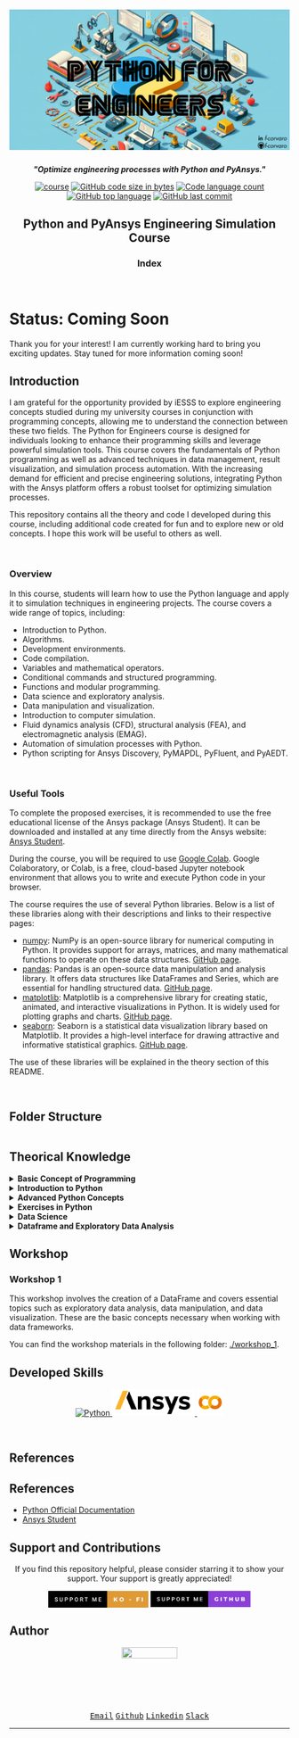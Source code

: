 <h1 align="center"><a href="https://github.com/f-corvaro/PyAnsys-Engineering-Simulation-Course">
	<img src="https://github.com/f-corvaro/PyAnsys-Engineering-Simulation-Course/blob/main/.extra/python-eng.png" alt="Python_and_pyansys">
</a></h1>

<p align="center">
	<b><i>"Optimize engineering processes with Python and PyAnsys."</i></b><br>
</p>
<p align="center" style="text-decoration: none;">
	<a href="https://it.esssvirtual.com/courses/corso-di-python-e-pyansys-per-ingegneri"><img alt="course" src="https://img.shields.io/badge/course-iESSS-yellow" /></a>
    <a href="https://github.com/f-corvaro/PyAnsys-Engineering-Simulation-Course"><img alt="GitHub code size in bytes" src="https://img.shields.io/github/languages/code-size/f-corvaro/PyAnsys-Engineering-Simulation-Course?color=blueviolet" /></a>
    <a href="https://github.com/f-corvaro/PyAnsys-Engineering-Simulation-Course"><img alt="Code language count" src="https://img.shields.io/github/languages/count/f-corvaro/PyAnsys-Engineering-Simulation-Course?color=yellow" /></a>
    <a href="https://github.com/f-corvaro/PyAnsys-Engineering-Simulation-Course"><img alt="GitHub top language" src="https://img.shields.io/github/languages/top/f-corvaro/PyAnsys-Engineering-Simulation-Course?color=blueviolet" /></a>
    <a href="https://github.com/f-corvaro/PyAnsys-Engineering-Simulation-Course"><img alt="GitHub last commit" src="https://img.shields.io/github/last-commit/f-corvaro/PyAnsys-Engineering-Simulation-Course?color=yellow" /></a>
</p>

<h2 align="center">Python and PyAnsys Engineering Simulation Course</h2>

<h3 align="center">Index</h3>
<p align="center">

</p>
<br>

# Status: Coming Soon

Thank you for your interest! I am currently working hard to bring you exciting updates. Stay tuned for more information coming soon!

## Introduction

<p align="justify">

I am grateful for the opportunity provided by iESSS to explore engineering concepts studied during my university courses in 
conjunction with programming concepts, allowing me to understand the connection between these two fields. The Python for Engineers 
course is designed for individuals looking to enhance their programming skills 
and leverage powerful simulation tools. This course covers the fundamentals of Python programming as well as advanced 
techniques in data management, result visualization, and simulation process automation. With the increasing demand for 
efficient and precise engineering solutions, integrating Python with the Ansys platform offers a robust toolset for 
optimizing simulation processes.

This repository contains all the theory and code I developed during this course, including additional code created for fun and to explore 
new or old concepts. I hope this work will be useful to others as well.

</p>
<br>

### Overview 

<p align="justify">

In this course, students will learn how to use the Python language and apply it to simulation techniques in engineering projects. 
The course covers a wide range of topics, including:

- Introduction to Python.
- Algorithms.
- Development environments.
- Code compilation.
- Variables and mathematical operators.
- Conditional commands and structured programming.
- Functions and modular programming.
- Data science and exploratory analysis.
- Data manipulation and visualization.
- Introduction to computer simulation.
- Fluid dynamics analysis (CFD), structural analysis (FEA), and electromagnetic analysis (EMAG).
- Automation of simulation processes with Python.
- Python scripting for Ansys Discovery, PyMAPDL, PyFluent, and PyAEDT.

</p>
<br>

### Useful Tools

<p align="justify">

To complete the proposed exercises, it is recommended to use the free educational license of the Ansys package 
(Ansys Student). It can be downloaded and installed at any time directly from the Ansys website: [Ansys Student](https://www.ansys.com/academic/students).

During the course, you will be required to use [Google Colab](https://colab.research.google.com/). Google Colaboratory, or Colab, is a free, 
cloud-based Jupyter notebook environment that allows you to write and execute Python code in your browser. 

The course requires the use of several Python libraries. Below is a list of these libraries along with their descriptions and links to their 
respective pages:

- [numpy](https://numpy.org/): NumPy is an open-source library for numerical computing in Python. It provides support for arrays, matrices, 
  and many mathematical functions to operate on these data structures. [GitHub page](https://github.com/numpy/numpy?tab=readme-ov-file).
- [pandas](https://pandas.pydata.org/): Pandas is an open-source data manipulation and analysis library. It offers data structures like 
  DataFrames and Series, which are essential for handling structured data. [GitHub page](https://github.com/pandas-dev/pandas).
- [matplotlib](https://matplotlib.org/): Matplotlib is a comprehensive library for creating static, animated, and interactive visualizations 
  in Python. It is widely used for plotting graphs and charts. [GitHub page](https://github.com/matplotlib/matplotlib).
- [seaborn](https://seaborn.pydata.org/): Seaborn is a statistical data visualization library based on Matplotlib. It provides a high-level 
  interface for drawing attractive and informative statistical graphics. [GitHub page](https://github.com/mwaskom/seaborn).

The use of these libraries will be explained in the theory section of this README.

</p>
<br>

## Folder Structure

<p align="justify">

```
```

<p>

## Theorical Knowledge

<details>
  <summary><strong>Basic Concept of Programming</strong></summary>
  <p align="justify">
  
  A **programming language** is a set of rules used to write programs that can be executed by a computer. High-level languages, such as Python, are written by programmers and then compiled or interpreted into low-level machine code that can be executed by the computer's microprocessor. 

  An **algorithm** is a finite sequence of well-defined instructions used to solve a specific problem. In computer science, algorithms are implemented using programming languages and must be designed to achieve a particular goal. Effective problem-solving involves breaking down complex problems into smaller, manageable parts and solving them step by step. Clear and unambiguous communication is essential for writing efficient and maintainable code.

  A **compiler** is a program that converts source code written in a programming language into executable code that can be read and executed by the computer. “Hello World” is a simple example of a program that is used to test a development environment.

  **Variables** are spaces in computer memory used to store values. 

  The **development environment** is the space where you write the instructions that will be executed by the program. You need to import files and libraries for proper operation. To see results, you have to compile the program and analyze it line by line to check the logic and any errors (breakpoints). Essentially, it is a programmer's note sheet where they will write their algorithm in a programming language. 

  An **Integrated Development Environment (IDE)** is software that provides development tools for coding, testing, and debugging programs. There are many IDEs for various programming languages, such as PyCharm, Visual Studio Code, Sublime Text, and IDLE.

  **Offline IDEs**:
  - **PyCharm**: A powerful IDE for Python with features like code completion, debugging, and version control integration.
  - **Visual Studio Code**: A lightweight but powerful source code editor with support for Python and many other languages, extensions, and debugging tools. (My favorite one).
  - **Sublime Text**: A sophisticated text editor for code, markup, and prose with a focus on speed and simplicity.
  - **IDLE**: The default Python IDE that comes with the Python installation, suitable for beginners.

  **Online IDEs**:
  - **Google Colaboratory**: An interactive way of sharing documents with code, graphs, results, text, and other features. It allows the execution of a block of code, and codes can be edited and executed at any time. It is particularly useful for data science and machine learning projects as it provides free access to GPU and TPU resources. *(This IDE will be used for the course)*.
  
  ### Differences between Online and Offline IDEs

  **Offline IDEs**:
  - **Pros**:
    - Full control over the development environment and tools.
    - Better performance and responsiveness.
    - Access to local files and resources.
    - More customization options and extensions.
  - **Cons**:
    - Requires installation and setup on your local machine.
    - Limited to the resources available on your local machine.

  **Online IDEs**:
  - **Pros**:
    - Accessible from any device with an internet connection.
    - No installation or setup required.
    - Easy collaboration and sharing of code.
    - Access to powerful cloud resources (e.g., GPUs in Google Colab).
  - **Cons**:
    - Dependent on internet connectivity.
    - Potentially slower performance compared to local IDEs.
    - Limited access to local files and resources.

  </p>
</details>

<details>
  <summary><strong>Introduction to Python</strong></summary>
  <p align="justify">

  **Python** is a high-level, interpreted programming language developed by Guido van Rossum and first released in 1991. 
  Known for its readability and simplicity, Python has become one of the most popular programming languages in the world. 
  It supports multiple programming paradigms, including procedural, object-oriented, and functional programming. Python's 
  extensive standard library and active community contribute to its versatility and widespread use in various fields such 
  as web development, data science, artificial intelligence, and scientific computing.

  In Python, an **interpreter** is used instead of a compiler. An interpreter executes the code line by line, translating it into machine code at runtime. This is different from a compiler, which translates the entire source code into machine code before execution.

  ### High-Level and Low-Level Languages

  Machine language consists of binary code (0s and 1s) that is directly executed by a computer's CPU. Assembly language is more readable than machine language and uses mnemonic codes to represent machine-level instructions. High-level languages, such as Python, are closer to human languages and abstract away the complexities of the hardware, making them easier to read, write, and maintain.

  ### Compilers vs. Interpreters

  **Compiler:**
  - **Definition:** A compiler is a program that converts source code written in a programming language into executable code that can be read and executed by the computer.
  - **Pros:**
    - Faster execution time since the code is already translated into machine code.
    - Better optimization of the code during the compilation process.
  - **Cons:**
    - Compilation can be time-consuming, especially for large programs.
    - Debugging can be more difficult since errors are reported after the entire code is compiled.

  **Interpreter:**
  - **Definition:** An interpreter translates and executes code line by line at runtime.
  - **Pros:**
    - Easier to debug since errors are reported immediately after the line is executed.
    - No need for a separate compilation step, making development faster and more interactive.
  - **Cons:**
    - Slower execution time due to on-the-fly code translation.
    - Less optimization compared to compiled code.

  Python files have the `.py` extension, and you need to have a Python interpreter installed to run them. Unlike C, Python does not compile to `.o` (object) files. Instead, Python code is interpreted at runtime. When you run a Python script, the Python interpreter compiles the code to bytecode, which is then executed by the Python Virtual Machine (PVM). This process is transparent to the user and does not produce `.o` files.

  ### Comments
  In Python, comments are written with the `#` symbol. Comments are used to explain the code and make it more readable for humans. The computer ignores comments during execution.
  
  Example:
  ```python
  # This is a single-line comment
  print("Hello, World!")  # This comment explains the print statement
  ```

  ### Variables Types

  Python has several types of variables, including integers (`int`), floating-point numbers (`float`), sequences of characters (`string`), booleans (`bool`), lists (`list`), tuples (`tuple`), and dictionaries (`dict`). These variables can be used in a program to store values and perform calculations.

  - **Integers (`int`)**: Whole numbers, e.g., `5`, `-3`.
  - **Floating-point numbers (`float`)**: Numbers with a decimal point, e.g., `3.14`, `-0.001`.
  - **Strings (`str`)**: Sequences of characters, e.g., `"Hello, World!"`.
  - **Booleans (`bool`)**: Logical values, `True` or `False`.

  **Formatted String Literals (f-strings)**: In Python, formatted string literals, also known as f-strings, provide a way to embed expressions 
  inside string literals using curly braces `{}`. This allows you to include the value of variables directly within a string.

  Example:
  ```python
  a = 10
  print(f"The value of a is {a}")
  ```
  In this example, the `f` before the string indicates that it is an f-string, and `{a}` is replaced with the value of the variable 
  a when the string is printed.

  **Lists:** A list is an ordered collection of items which can be of different types. Lists are mutable, meaning their elements 
  can be changed.

  Example:
  ```python
  my_list = [1, 2, 3, "apple", 4.5]
  print(my_list[3])  # Output: apple
  ```
  **Tuples:** A tuple is similar to a list, but it is immutable, meaning its elements cannot be changed after creation.

  Example:
  ```python
  my_tuple = (1, 2, 3, "apple", 4.5)
  print(my_tuple[3])  # Output: apple
  ```

  **Dictionaries:** A dictionary is an unordered collection of key-value pairs. Each key is unique and is used to access its 
  corresponding value.

  Example:
  ```python
  my_dict = {"name": "Alice", "age": 25, "city": "New York"}
  print(my_dict["name"])  # Output: Alice
  ```

  ### Mathematical Operators

  Python has standard mathematical operators: addition `+`, subtraction `-`, multiplication `*`, division `/`, remainder of division `%`, power `**`, and integer division `//`. Python performs operations in a specific order of priority: parentheses, powers, multiplication, division, addition, and subtraction.

  ### Conditional Statements
  Conditional statements in Python allow you to execute code based on a condition. The most common structures are `if`, `else`, and `elif`. The `if` statement allows you to execute a block of code only if a certain condition is met. The `else` statement allows you to execute alternative code if the condition is not met. The `elif` statement, short for "else if," allows you to check multiple conditions sequentially.

  Conditional statements in Python rely on comparison operators, which allow you to compare values and variables. Some examples of comparison operators are:
  - `==` (equality)
  - `!=` (inequality)
  - `<` (less than)
  - `>` (greater than)
  - `<=` (less than or equal to)
  - `>=` (greater than or equal to)

  The code that should be executed if a certain condition is met must be indented.

  ### Loops
  Loops in Python allow you to execute a block of code multiple times by iterating over a sequence of values. 
  This concept is used when you need to repeat a specific action for a certain number of times or while a condition is `true`. 
  Using loops can significantly reduce the amount of code you need to write, thereby reducing the computational cost of the algorithm.

  - `For` Loops: The for loop is used to iterate over a sequence (such as a list, tuple, dictionary, set, or string) and execute a block of code for each item in the sequence. This is useful when you know in advance how many times you need to execute the block of code.
  Example:
  ```python
  for i in range(5):
    print("Iteration:", i)
  ```
  - `While` Loops: The while loop is used to execute a block of code as long as a certain condition is `true`. 
  The programmer must ensure that the condition eventually becomes `false`; otherwise, the loop will run indefinitely, resulting in an infinite loop.
  Example:
  ```python
  count = 0
  while count < 5:
    print("Count:", count)
    count += 1  # Update the variable to avoid an infinite loop
  ```

  ### Logical Operators

  <img src="https://github.com/f-corvaro/PyAnsys-Engineering-Simulation-Course/blob/main/.extra/logical.png" alt="Logical Operators">

  Logical operators in Python are used to combine conditional statements. They include `and`, `or`, `not`, `nand`, and `nor`. The `and` operator returns `True` if both operands are true, while the `or` operator returns `True` if at least one operand is true. The `not` operator inverts the truth value of the operand. The `nand` operator returns `True` if at least one operand is false (it is the negation of `and`). The `nor` operator returns `True` if both operands are false (it is the negation of `or`). These operators are essential for constructing complex logical expressions and controlling the flow of a program.

  Examples:
  ```python
  x = True
  y = False

  # and operator
  print(x and y)  # Output: False

  # or operator
  print(x or y)  # Output: True

  # not operator
  print(not x)  # Output: False

  # nand operator (negation of and)
  print(not (x and y))  # Output: True

  # nor operator (negation of or)
  print(not (x or y))  # Output: False
  ```

  ### Try/Except

  The `try/except` block in Python is used for handling exceptions and errors that may occur during the execution of a program. 
  By wrapping code that might raise an exception within a `try` block, you can catch and handle specific exceptions using one or more 
  `except` blocks. This prevents the program from crashing and allows you to provide meaningful error messages or alternative actions. 
  For example, you can handle file I/O errors, divide-by-zero errors, or any other runtime errors gracefully. Additionally, you can use 
  the `else` block to execute code if no exceptions were raised and the `finally` block to execute code that should run regardless of 
  whether an exception occurred or not, such as closing a file or releasing resources.

  </p>
</details>

<details>
  <summary><strong>Advanced Python Concepts</strong></summary>
  <p align="justify">

  ### Functions

  Functions are blocks of code that perform a specific task and can be called at various points in your code. They are useful for encapsulating logic and avoiding repetition. The code inside a function must be indented, and functions are defined using the `def` keyword. The advantage of using functions is that if you need to make changes to the code, you only need to do it once in the function body, rather than every time the function is called. You define a function with `def function_name(parameter_1, parameter_2, ..., parameter_n):`. A function can have one or more parameters, or none at all. Functions are essential for modular programming, allowing you to reuse code by creating libraries, thus avoiding the need to redefine functions repeatedly.

  Functions can also return values using the `return` statement, which allows you to capture the output of the function and use it elsewhere in your code. Additionally, functions can have default parameters, which provide default values if no arguments are passed.

  Example:
  ```python
  def greet(name):
      return f"Hello, {name}!"

  print(greet("Alice"))  # Output: Hello, Alice!
  ```

  In this example, the greet function takes a single parameter name and returns a greeting message. Functions help in organizing code, making it more readable and maintainable. They also facilitate debugging and testing by isolating specific tasks within the code. 

  It's also a good practice to include a **docstring** at the beginning of a function to describe its purpose, parameters, and return values. This helps in documenting the code and making it easier to understand for others.

  Example:
  ```python
  def greet(name="World"):
    """
    Returns a greeting message.

    Parameters:
    name (str): The name to greet. Default is "World".

    Returns:
    str: A greeting message.
    """
    return f"Hello, {name}!"
  ```


  ### Libraries

  Python libraries are collections of modules that provide additional functionality to your code. For example, the `math` library offers 
  advanced mathematical functions, while the `numpy` library provides tools for working with matrices and arrays. Once you import a library, 
  you can access its functions and features. Other examples of popular libraries include `warnings` for managing warning messages, 
  `pandas` for data manipulation and analysis, `matplotlib.pyplot` for data visualization, and `seaborn` for statistical data visualization. 
  When importing these libraries, it is common to use **aliases** to simplify their usage in the code. For instance, `import numpy as np`, `import pandas as pd`, `import matplotlib.pyplot as plt`, and `import seaborn as sns`. These aliases make the code more concise and readable.
  Other popular libraries include `requests` for making HTTP requests, `scikit-learn` for machine learning, and `tensorflow` for deep learning. 
  Libraries greatly enhance the capabilities of Python and allow you to perform complex tasks with minimal code.

  To use a library, you often need to install it first using a package manager like `pip3`. For example, you can install `numpy` by running `pip3 install numpy` in your terminal. 

  It's important to keep your libraries up to date to benefit from the latest features and security updates. You can check if a library is up to date and update it using `pip3`. 
  For example, to check for updates and update `numpy`, you can run:
  ```sh
  pip3 install --upgrade numpy
  ```

  For more information about a library, including usage examples and detailed documentation, you should refer to the official documentation. Official documentation is usually available on the library's website or its repository on platforms like GitHub. This is the best source for accurate and comprehensive information about the library's features and usage.

  To manage your project dependencies effectively, it is recommended to use a **virtual environment (venv)**. A virtual environment is an isolated environment that allows you to manage dependencies for your Python projects separately. Here are the steps to create and use a virtual environment:

  1. Create a Virtual Environment:
    ```sh
    python3 -m venv venv
    ```
  2. Activate the venv:
    Linux: 
      ```sh
      source venv/bin/activate
      ```
    Windows: 
      ```sh
      .\venv\Scripts\activate
      ```
  3. Install Packages In The venv:
    ```sh
    pip3 install numpy
    ```
  4. **Deactivate the Virtual Environment** when you have finished working:
   ```sh
   deactivate
   ```

  **In my virtual environment (VENV), I have already installed all the required libraries for the course.**
 
  ### Object-Oriented Programming (OOP)

  Object-Oriented Programming (OOP) is a programming paradigm that organizes code into objects, which combine data and related functionality into a single structure. A class is a general definition of an object, while an object is a specific instance of a class. For example, a `Car` class might define the common characteristics of all cars (model, year, make, and value), whereas `my_car` would be a specific instance of that class. 

  Example:
```python
class Car:
    def __init__(self, model, year, make, value):
        self.model = model
        self.year = year
        self.make = make
        self.value = value

    def description(self):
        return f"{self.year} {self.make} {self.model} valued at {self.value}"
```

  The `self` keyword is used in class methods to refer to the instance of the class. 
  The `__init__` method in Python is a special method that is called when an **instance** (object) of a class is created. 
  It is known as the **constructor method**. The purpose of the `__init__` method is to initialize the object's attributes with the values provided when the object is instantiated. An istance for this example could be:

  ```python
  # Creating an instance of the Car class
  my_car = Car("Corolla", 2020, "Toyota", 20000)
  print(my_car.description())  # Output: 2020 Toyota Corolla valued at 20000
  ```

  Another example of a class is Person, where we have attributes like name and age, and a method called introduce that prints a message with the person's name and age. Finally, we create an object of the Person class called `person1` with specific name and age values.

  Example:
  ```python
  class Person:
    def __init__(self, name, age):
        self.name = name
        self.age = age

    def introduce(self):
        return f"My name is {self.name} and I am {self.age} years old."

  person1 = Person("Alex", 30)
  print(person1.introduce())  # Output: My name is Alex and I am 30 years old.
  ```

  The advantages of this type of programming include modularity, code reuse, and easier maintenance. By encapsulating data and functionality within objects, OOP allows for more organized and manageable code, making it easier to develop and maintain complex software systems.
 
  </p>
</details>

<details>
  <summary><strong>Exercises in Python</strong></summary>
  <p align="justify">

  In the [`./exercises/`](https://github.com/f-corvaro/PyAnsys-Engineering-Simulation-Course/tree/main/exercises) folder, you will find numerous exercises and examples that illustrate the theoretical concepts discussed.

  </p>
</details>

<details>
  <summary><strong>Data Science</strong></summary>
  <p align="justify">

  **Data science** is a means to solve problems and find solutions. The process analysis involves:
  - Identifying the problem that needs to be solved.
  - Defining the goal of the solution.
  - Determining where to obtain the necessary data for analysis.
  - Collecting the required data.
  
  After this initial analysis, action must be taken. Over time, companies have evolved from: "I do it this way because it's always been done this way" to "I collect data but don't use it" to "I analyze this data" to "I collect, store data efficiently, and analyze it to implement a strategy" (now AI is also used to analyze processes).
  
  The process flow diagram of a data science project involves an iterative flow, which may require multiple cycles to refine a strategy. Therefore, the steps include defining the problem, finding a way to collect and process data (requiring a format to analyze large amounts of data), analyzing it from an exploratory and bivariate perspective, verifying that the initial hypotheses are correct, conducting a critical analysis, and making a decision. 
  
  **Exploratory Data Analysis (EDA)** is the first crucial phase in analyzing a dataset. The goal is to gain a general understanding of the data, identify patterns, anomalies, and key characteristics that could influence subsequent analyses. EDA is performed using:
  - ***Visualization:*** Graphs and charts are used to visualize the distribution of variables, relationships between them, and to identify any outliers.
  - ***Descriptive statistics:*** Means, standard deviations and other statistics are calculated to describe the main characteristics of the dataset.
  - ***Identification of missing values:*** Missing values are identified and decisions are made on how to handle them (removal, imputation, etc.).
  - ***Data quality check:*** Errors or inconsistencies in the data are verified.

  **Bivariate analysis**, on the other hand, is a specific type of exploratory analysis that focuses on studying the relationship between two variables. The goal is to understand if there is a connection between these two variables and, if so, what type it is (linear, non-linear, positive, negative).

  ### Difference Between Data-Driven and Data Science

  Data-driven refers to a decision-making process that relies heavily on data analysis and interpretation. In a data-driven approach, decisions are made based on data insights rather than intuition or personal experience. This approach ensures that strategies and actions are backed by empirical evidence, leading to more accurate and effective outcomes.

  Data science, on the other hand, is a multidisciplinary field that involves extracting knowledge and insights from structured and unstructured data using scientific methods, processes, algorithms, and systems. It encompasses various techniques such as machine learning, statistical analysis, and data mining to analyze and interpret complex data sets. Data science aims to uncover patterns, make predictions, and provide actionable insights to solve real-world problems.

  In summary, while data-driven focuses on making decisions based on data, data science provides the tools and methodologies to analyze and interpret the data that informs those decisions.

  ###  Data Types

  Nowadays, any interaction with technology or machines generates data, such as mouse positions, clicks, and images. Data can be generated by people through surveys (representing the responses provided) or by machines (data generated by systems and devices). Data can also be categorized as public (freely available and non-profit) or private (requiring authorization and often paid). 

  The nature of the data can vary widely:
  - **Structured Data**: Organized in a predefined manner, often in tabular format (e.g., databases, spreadsheets).
  - **Unstructured Data**: Lacks a specific format or structure (e.g., text documents, images, videos).
  - **Semi-structured Data**: Contains elements of both structured and unstructured data (e.g., JSON, XML).

  Examples of private data include medical records, financial information, and personal identifiers, which require strict handling and protection due to privacy concerns.

### Data Collection

  Data collection can be either manual or automatic. Manual data collection involves methods such as paper surveys, which require subsequent digitization. Automatic data collection utilizes sensors and devices for measurement, including video data from security cameras.

  There are various techniques for extracting data from websites, such as web scraping, which involves gathering data from social networks, e-commerce sites, and news websites.

  Another method of data collection is through APIs (Application Programming Interfaces). APIs provide a set of protocols and tools that allow different applications and systems to communicate and share data. This method enables developers to access and extract data from other applications and systems efficiently.

  In some cases, geographic information can also be crucial, requiring the collection of location-based data through GPS devices or geographic information systems (GIS).

  ### Ensuring Data Quality

  Having a large amount of data is beneficial, but to use it effectively in the data science process, we must ensure its reliability and quality. Key questions to consider include:
  - Are the sensors positioned correctly?
  - Have the sensors been calibrated?
  - Is the external data source reliable?
  - Do the data have any biases?
  - Is the sampling frequency adequate?

  To address the issue of sampling frequency, we can refer to the **Nyquist Theorem**. 
  
  ***The theorem states that the sampling frequency must be at least twice the highest frequency component present in the measured signal to accurately reconstruct the original signal.*** For example, if the highest frequency in the signal is 1 kHz, the sampling frequency should be at least 2 kHz.

  Additionally, data quality can be assessed through:
  - **Data Completeness**: Ensuring that all necessary data points are collected and no critical information is missing.
  - **Data Consistency**: Verifying that data is consistent across different sources and systems.
  - **Data Accuracy**: Ensuring that the data correctly represents the real-world values it is supposed to measure.
  - **Data Timeliness**: Ensuring that the data is up-to-date and relevant to the current analysis.

  By addressing these aspects, we can ensure that the collected data is of high quality and suitable for accurate and reliable analysis in data science projects. High-quality data leads to more reliable insights, better decision-making, and more effective outcomes.

  ### Understanding Bias and Correlation

  Bias in data can be caused by selective sampling, sampling issues, prejudices, or algorithms programmed with errors. It is crucial to identify and mitigate bias to ensure the accuracy and fairness of data analysis.

  Correlation occurs when the variations over time of two variables resemble each other. However, it is important to distinguish between correlation and causation. Correlation implies a relationship between two variables, but it does not necessarily mean that one variable causes the other. 

  Spurious correlation occurs when two variables appear to have a significant relationship, but in reality, there is no causal connection between them. This can lead to incorrect conclusions if not properly identified.

  Statistical analysis is used to help identify relationships between variables and determine whether they are causal or merely correlated. However, statistics alone cannot prove causality. To establish causation, additional methods such as controlled experiments, longitudinal studies, or domain-specific knowledge are required.

  </p>
</details>

<details>
  <summary><strong>Dataframe and Exploratory Data Analysis</strong></summary>
  <p align="justify">

  A **dataframe** is a tabular data structure composed of rows and columns. 
  Each column has a header, and each row has an index. It can be compared to a matrix, with the difference that 
  the first row contains headers and the first column contains indices. In Python, the pandas library provides structures 
  for data manipulation, including the dataframe. A dataframe in pandas can be created from various data sources, 
  such as lists, dictionaries, CSV files, and Excel files. During the creation of a dataframe, it is possible to specify 
  the column names and data types for each column. Additionally, pandas offers many functions for data manipulation within 
  a dataframe, such as filtering, selection, sorting, and aggregation. Dataframes can be combined using `concat()` or 
  merged using `merge()`.

  Beyond data manipulation, pandas also provides functions for data visualization, such as line plots, scatter plots, 
  and bar charts (functions based on the `matplotlib` library). Visualizations are essential for data analysis. 
  The `read_excel()` function in pandas allows reading data from an Excel file. You can specify the file path, 
  the sheet name, and other configuration options for reading the file. Once the file is loaded into a dataframe, 
  you can use pandas functions to manipulate and analyze the data. Additionally, you can export dataframe data to an Excel 
  file using `to_excel()`, with various configuration options available.

  ### Basic Operations - Exploratory Data Analysis

  To understand a dataframe, it is important to first visualize it in its entirety. Pandas provides functions such as:
  - `head()` to view the first 5 rows of the dataframe (or a specified number of rows).
  - `tail()` to view the last 5 rows of the dataframe (or a specified number of rows).
  - `sample()` to view random samples from the dataframe.
  - `describe()` to obtain basic statistics of the dataframe (count, mean, standard deviation, min, and max for each numeric column).
  - `info()` to get information about the dataframe (number of rows and columns, data types, and presence of null values).

  Exploratory Data Analysis (EDA) is a crucial step in the data analysis process. It involves summarizing the main characteristics 
  of the data, often using visual methods. EDA helps in understanding the data distribution, identifying patterns, spotting anomalies, 
  and checking assumptions. It is an iterative process that includes data cleaning, transformation, and visualization. By performing EDA, 
  analysts can make informed decisions about the next steps in their analysis or modeling process.

  ### Additional Useful Functions for Dataframes

  - `isnull()` and `notnull()` to detect missing values.
  - `fillna()` to fill missing values with a specified value.
  - `dropna()` to remove missing values.
  - `pivot_table()` to create a spreadsheet-style pivot table as a dataframe.
  - `groupby()` to group data and perform aggregate operations.
  - `apply()` to apply a function along an axis of the dataframe.
  - `astype()` to cast a pandas object to a specified data type.

  These functions and methods make pandas a powerful tool for data analysis and manipulation, enabling analysts to efficiently 
  handle and explore large datasets.

  ### Types of Variables

  In the context of dataframes, variables are the columns that hold data. 
  Each column in a dataframe represents a variable, and each row represents an observation 
  or record. Variables in dataframes can be classified into several types:

  - Numerical Variables: 
    
    - Discrete Variables: These are countable and have distinct values. Examples include the number of students in a class, the number of cars in a parking lot, or the number of books on a shelf.
    
    - Continuous Variables: These can take any value within a range and are often measured. Examples include height, weight, temperature, and time.
  
  - Time Series Variables: These variables represent data points collected or recorded at specific time intervals. They are used to analyze trends, patterns, and seasonal effects over time. Examples include daily stock prices, monthly sales figures, and annual rainfall measurements.

  - Categorical Variables:
    
    - Nominal Variables: These represent categories with no inherent order. Examples include types of fruits (apple, banana, orange), colors (red, blue, green), and gender (male, female).
    
    - Ordinal Variables: These represent categories with a natural order. Examples include education levels (high school, bachelor's, master's, PhD), customer satisfaction ratings (poor, fair, good, excellent), and class ranks (freshman, sophomore, junior, senior).

  These variables are used in Dataframes for:
  - Data Manipulation: Variables can be manipulated using various pandas functions such as filtering, selection, sorting, and aggregation.
  - Data Analysis: Variables are analyzed to extract meaningful insights. This includes calculating statistics, identifying patterns, and detecting anomalies.
  - Data Visualization: Variables are visualized using plots and charts to better understand the data distribution and relationships between variables.
  - Data Cleaning: Variables are cleaned to handle missing values, correct data types, and remove inconsistencies.
  
  Understanding the types of variables in a dataframe is crucial for selecting appropriate statistical methods and accurately interpreting data in various analyses.

  </p>
</details>

## Workshop

### Workshop 1

<p align="justify">

This workshop involves the creation of a DataFrame and covers essential topics such as exploratory data analysis, data manipulation, and data visualization. These are the basic concepts necessary when working with data frameworks.

You can find the workshop materials in the following folder: [./workshop_1](https://github.com/f-corvaro/PyAnsys-Engineering-Simulation-Course/tree/main/workshop_1).

</p>


## Developed Skills

<p align="center">
  <a href="https://skillicons.dev">
    <img src="https://skillicons.dev/icons?i=python" alt="Python" />
    <a href="https://www.ansys.com/"><img src="https://github.com/f-corvaro/PyAnsys-Engineering-Simulation-Course/blob/main/.extra/ANSYS_logo.png" alt="Ansys" height="48" />
    <a href="https://colab.google/"><img src="https://github.com/f-corvaro/PyAnsys-Engineering-Simulation-Course/blob/main/.extra/gcolaboratory_logo.png" alt="Google Colaboratory" height="48" />
  </a>
</p><br>

## References

## References

- [Python Official Documentation](https://docs.python.org/3/)
- [Ansys Student](https://www.ansys.com/academic/students)


## Support and Contributions

<p align="center">
If you find this repository helpful, please consider starring it to show your support. Your support is greatly appreciated!</p>

<p align="center">
<a href="https://ko-fi.com/fcorvaro"><img width="180" img align="center" src="https://github.com/f-corvaro/42.common_core/blob/main/.extra/support-me-ko-fi.svg"><alt=""></a>
<a href="https://github.com/sponsors/f-corvaro"><img width="180" img align="center" src="https://github.com/f-corvaro/42.common_core/blob/main/.extra/support-me-github.svg"><alt=""></a>

<br>

## Author

<p align="center"><a href="https://profile.intra.42.fr/users/fcorvaro"><img style="height:auto;" src="https://avatars.githubusercontent.com/u/102758065?v=4" width="100" height="100"alt=""></a>
<p align="center">
<a href="mailto:fcorvaro@student.42roma.it"><kbd>Email</kbd><alt=""></a>
<a href="https://github.com/f-corvaro"><kbd>Github</kbd><alt=""></a>
<a href="https://www.linkedin.com/in/f-corvaro/"><kbd>Linkedin</kbd><alt=""></a>
<a href="https://42born2code.slack.com/team/U050L8XAFLK"><kbd>Slack</kbd><alt=""></a>

<hr/>